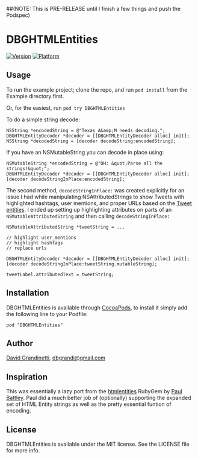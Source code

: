 ##(NOTE: This is PRE-RELEASE until I finish a few things and push the Podspec)

# DBGHTMLEntities

[![Version](http://cocoapod-badges.herokuapp.com/v/DBGHTMLEntities/badge.png)](http://cocoadocs.org/docsets/DBGHTMLEntities)
[![Platform](http://cocoapod-badges.herokuapp.com/p/DBGHTMLEntities/badge.png)](http://cocoadocs.org/docsets/DBGHTMLEntities)

## Usage

To run the example project; clone the repo, and run `pod install` from the Example directory first.

Or, for the easiest, run `pod try DBGHTMLEntities`

To do a simple string decode:

``` objc
NSString *encodedString = @"Texas A&amp;M needs decoding.";
DBGHTMLEntityDecoder *decoder = [[DBGHTMLEntityDecoder alloc] init];
NSString *decodedString = [decoder decodeString:encodedString];
```

If you have an NSMutableString you can decode in place using:

``` objc
NSMutableString *encodedString = @"OH: &quot;Parse all the strings!&quot;";
DBGHTMLEntityDecoder *decoder = [[DBGHTMLEntityDecoder alloc] init];
[decoder decodeStringInPlace:encodedString];
```

The second method, `decodeStringInPlace:` was created explicitly for an issue I had while manipulating NSAttributedStrings to show Tweets with highlighted hashtags, user mentions, and proper URLs based on the [Tweet entities](https://dev.twitter.com/docs/entities). I ended up setting up highlighting attributes on parts of an `NSMutableAttributedString` and then calling `decodeStringInPlace:`

``` objc
NSMutableAttributedString *tweetString = ...

// highlight user_mentions
// highlight hashtags
// replace urls

DBGHTMLEntityDecoder *decoder = [[DBGHTMLEntityDecoder alloc] init];
[decoder decodeStringInPlace:tweetString.mutableString];

tweetLabel.attributedText = tweetString;
```

## Installation

DBGHTMLEntities is available through [CocoaPods](http://cocoapods.org), to install
it simply add the following line to your Podfile:

    pod "DBGHTMLEntities"

## Author

[David Grandinetti](http://twitter.com/dbgrandi), dbgrandi@gmail.com

## Inspiration

This was essentially a lazy port from the [htmlentities](https://github.com/threedaymonk/htmlentities) RubyGem by [Paul Battley](https://github.com/threedaymonk). Paul did a much better job of (optionally) supporting the expanded set of HTML Entity
strings as well as the pretty essential funtion of encoding.

## License

DBGHTMLEntities is available under the MIT license. See the LICENSE file for more info.

